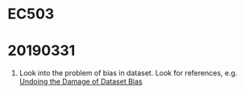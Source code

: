# EC503

20190331
====

1. Look into the problem of bias in dataset. Look for references, e.g. <a href="http://undoingbias.csail.mit.edu">Undoing the Damage of Dataset Bias</a>
